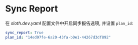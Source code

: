 # Sync Report

在 *sloth.dev.yaml* 配置文件中开启同步报告选项, 并设置 `plan_id`:

```yaml
sync_report: True
plan_id: "14ed97fe-6a20-43fa-b0e1-44267d3df892"
```
